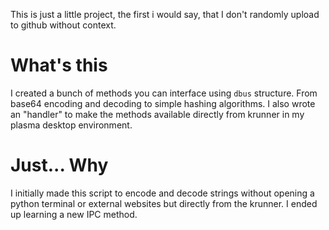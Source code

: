 This is just a little project, the first i would say, that I don't randomly upload to github without context.

# What's this
I created a bunch of methods you can interface using `dbus` structure. From base64 encoding and decoding to simple hashing algorithms. I also wrote an "handler" to make the methods available directly from krunner in my plasma desktop environment.

# Just... Why
I initially made this script to encode and decode strings without opening a python terminal or external websites but directly from the krunner.
I ended up learning a new IPC method.
